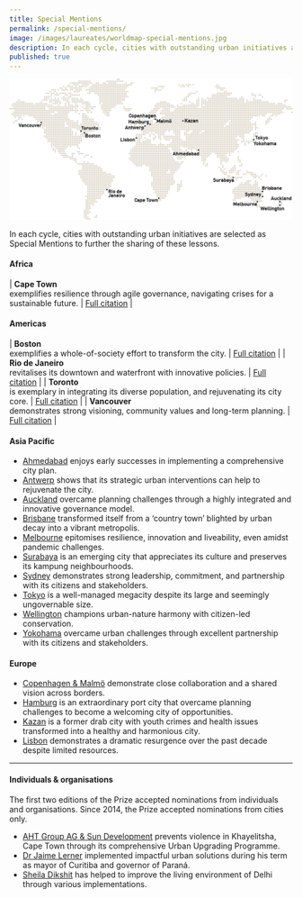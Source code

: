 ```yaml
---
title: Special Mentions
permalink: /special-mentions/
image: /images/laureates/worldmap-special-mentions.jpg
description: In each cycle, cities with outstanding urban initiatives are selected as Special Mentions to further the sharing of these lessons.
published: true
---
```


![Special Mentions](/images/laureates/worldmap-special-mentions.jpg/)

In each cycle, cities with outstanding urban initiatives are selected as Special Mentions to further the sharing of these lessons. 

#### **Africa**

| **Cape Town** <br> exemplifies resilience through agile governance, navigating crises for a sustainable future. | [Full citation](/cape-town/) |

#### **Americas**

| **Boston** <br> exemplifies a whole-of-society effort to transform the city. | [Full citation](/boston/) |
| **Rio de Janeiro** <br> revitalises its downtown and waterfront with innovative policies. | [Full citation](/rio-de-janeiro/) |
| **Toronto** <br> is exemplary in integrating its diverse population, and rejuvenating its city core. | [Full citation](/toronto/) |
| **Vancouver** <br> demonstrates strong visioning, community values and long-term planning. | [Full citation](/vancouver/) |

#### **Asia Pacific**

- [Ahmedabad](/ahmedabad/) enjoys early successes in implementing a comprehensive city plan.  
- [Antwerp](/antwerp/) shows that its strategic urban interventions can help to rejuvenate the city.  
- [Auckland](/auckland/) overcame planning challenges through a highly integrated and innovative governance model.  
- [Brisbane](/brisbane/) transformed itself from a ‘country town’ blighted by urban decay into a vibrant metropolis.  
- [Melbourne](/melbourne2/) epitomises resilience, innovation and liveability, even amidst pandemic challenges.  
- [Surabaya](/surabaya/) is an emerging city that appreciates its culture and preserves its kampung neighbourhoods.  
- [Sydney](/sydney/) demonstrates strong leadership, commitment, and partnership with its citizens and stakeholders.  
- [Tokyo](/tokyo/) is a well-managed megacity despite its large and seemingly ungovernable size.  
- [Wellington](/wellington/) champions urban-nature harmony with citizen-led conservation.  
- [Yokohama](/yokohama/) overcame urban challenges through excellent partnership with its citizens and stakeholders.  

#### **Europe**

- [Copenhagen & Malmö](/copenhagen-malmo/) demonstrate close collaboration and a shared vision across borders.  
- [Hamburg](/hamburg/) is an extraordinary port city that overcame planning challenges to become a welcoming city of opportunities.  
- [Kazan](/kazan/) is a former drab city with youth crimes and health issues transformed into a healthy and harmonious city.  
- [Lisbon](/lisbon/) demonstrates a dramatic resurgence over the past decade despite limited resources.   

---

#### **Individuals & organisations**

The first two editions of the Prize accepted nominations from individuals and organisations. Since 2014, the Prize accepted nominations from cities only.

- [AHT Group AG & Sun Development](/khayelitsha/)  prevents violence in Khayelitsha, Cape Town through its comprehensive Urban Upgrading Programme.   
- [Dr Jaime Lerner](/jaime-lerner/) implemented impactful urban solutions during his term as mayor of Curitiba and governor of Paraná.  
- [Sheila Dikshit](/sheila-dikshit/) has helped to improve the living environment of Delhi through various implementations.  
